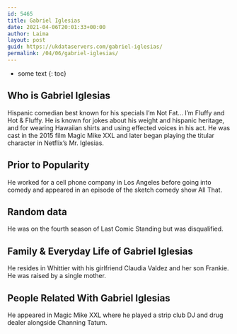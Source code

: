 ```yaml
---
id: 5465
title: Gabriel Iglesias
date: 2021-04-06T20:01:33+00:00
author: Laima
layout: post
guid: https://ukdataservers.com/gabriel-iglesias/
permalink: /04/06/gabriel-iglesias/
---
```


* some text
{: toc}


## Who is Gabriel Iglesias
                  
                  
                  
Hispanic comedian best known for his specials I&#8217;m Not Fat&#8230; I&#8217;m Fluffy and Hot & Fluffy. He is known for jokes about his weight and hispanic heritage, and for wearing Hawaiian shirts and using effected voices in his act. He was cast in the 2015 film Magic Mike XXL and later began playing the titular character in Netflix&#8217;s Mr. Iglesias. 
                  
              
            
              
            
                
                
                
## Prior to Popularity
                  
                  
                  
He worked for a cell phone company in Los Angeles before going into comedy and appeared in an episode of the sketch comedy show All That. 
                  
              
            
              
            
                
                
                
## Random data
                  
                  
                  
He was on the fourth season of Last Comic Standing but was disqualified. 
                  
              
            
              
            
                
                
                
## Family & Everyday Life of Gabriel Iglesias
                  
                  
                  
He resides in Whittier with his girlfriend Claudia Valdez and her son Frankie. He was raised by a single mother. 
                  
              
            
              
            
                
                
                
## People Related With Gabriel Iglesias
                  
                  
                  
He appeared in Magic Mike XXL where he played a strip club DJ and drug dealer alongside Channing Tatum. 
                  
              
            
              
            
                
              
            
              
              
            
            
              
            
          
          
          